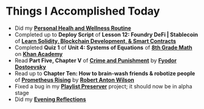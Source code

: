 # Things I Accomplished Today

- Did my **[Personal Healh and Wellness Routine](../../routines/2024/personal-health-and-wellness-routine/personal-health-and-wellness-routine-2024-week-12.md)**
- Completed up to **Deploy Script** of **Lesson 12: Foundry DeFi | Stablecoin** of **[Learn Solidity, Blockchain Development, & Smart Contracts](https://www.youtube.com/watch?v=umepbfKp5rI)**
- Completed **Quiz 1** of **Unit 4: Systems of Equations** of **[8th Grade Math](https://www.khanacademy.org/math/cc-eighth-grade-math)** on **[Khan Academy](https://www.khanacademy.org)**
- Read **Part Five, Chapter V** of **[Crime and Punishment](https://www.goodreads.com/book/show/7144.Crime_and_Punishment)** by **[Fyodor Dostoevsky](https://www.goodreads.com/author/show/3137322.Fyodor_Dostoevsky)**
- Read up to **Chapter Ten: How to brain-wash friends & robotize people** of **[Prometheus Rising](https://www.goodreads.com/book/show/28597.Prometheus_Rising)** by **[Robert Anton Wilson](https://www.goodreads.com/author/show/2918.Robert_Anton_Wilson)**
- Fixed a bug in my **[Playlist Preserver](https://github.com/evorhard/Playlist-Preserver)** project; it should now be in alpha stage
- Did my **[Evening Reflections](../../routines/evening-reflections.md)**
